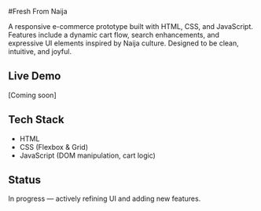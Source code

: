 #Fresh From Naija

A responsive e-commerce prototype built with HTML, CSS, and JavaScript. Features include a dynamic cart flow, search enhancements, and expressive UI elements inspired by Naija culture. Designed to be clean, intuitive, and joyful.

## Live Demo
[Coming soon]

## Tech Stack
- HTML
- CSS (Flexbox & Grid)
- JavaScript (DOM manipulation, cart logic)

## Status
In progress — actively refining UI and adding new features.
